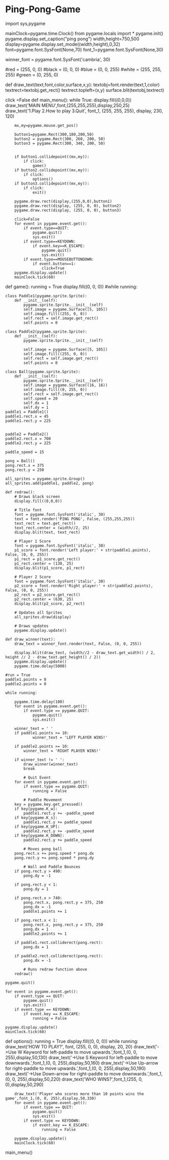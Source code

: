 # Ping-Pong-Game
import sys,pygame

mainClock=pygame.time.Clock()
from pygame.locals import *
pygame.init()
pygame.display.set_caption("ping pong")
width,height=750,500
display=pygame.display.set_mode((width,height),0,32)
font=pygame.font.SysFont(None,70)
font_1=pygame.font.SysFont(None,30)

winner_font = pygame.font.SysFont('cambria', 30)

#red = (255, 0, 0)
#black = (0, 0, 0)
#blue = (0, 0, 255)
#white = (255, 255, 255)
#green = (0, 255, 0)




def draw_text(text,font,color,surface,x,y):
	textobj=font.render(text,1,color)
	textrect=textobj.get_rect()
	textrect.topleft=(x,y)
	surface.blit(textobj,textrect)

click =False
def main_menu():
	while True:
		display.fill((0,0,0))
		draw_text('MAIN MENU',font,(255,255,255),display,250,25)
		draw_text('1.Play     2.How to play    3.Quit', font_1, (255, 255, 255), display, 230, 120)

		mx,my=pygame.mouse.get_pos()

		button1=pygame.Rect(300,180,200,50)
		button2 = pygame.Rect(300, 260, 200, 50)
		button3 = pygame.Rect(300, 340, 200, 50)


		if button1.collidepoint((mx,my)):
			if click:
				game()
		if button2.collidepoint((mx,my)):
			if click:
				options()
		if button3.collidepoint((mx,my)):
			if click:
				exit()

		pygame.draw.rect(display,(255,0,0),button1)
		pygame.draw.rect(display, (255, 0, 0), button2)
		pygame.draw.rect(display, (255, 0, 0), button3)

		click=False
		for event in pygame.event.get():
			if event.type==QUIT:
				pygame.quit()
				sys.exit()
			if event.type==KEYDOWN:
				if event.key==K_ESCAPE:
					pygame.quit()
					sys.exit()
			if event.type==MOUSEBUTTONDOWN:
				if event.button==1:
					click=True
		pygame.display.update()
		mainClock.tick(60)

def game():
	running = True
	display.fill((0, 0, 0))
	#while running:

	class Paddle1(pygame.sprite.Sprite):
		def __init__(self):
			pygame.sprite.Sprite.__init__(self)
			self.image = pygame.Surface([5, 105])
			self.image.fill((255, 0, 0))
			self.rect = self.image.get_rect()
			self.points = 0

	class Paddle2(pygame.sprite.Sprite):
		def __init__(self):
			pygame.sprite.Sprite.__init__(self)

			self.image = pygame.Surface([5, 105])
			self.image.fill((255, 0, 0))
			self.rect = self.image.get_rect()
			self.points = 0

	class Ball(pygame.sprite.Sprite):
		def __init__(self):
			pygame.sprite.Sprite.__init__(self)
			self.image = pygame.Surface((16, 16))
			self.image.fill((0, 255, 0))
			self.rect = self.image.get_rect()
			self.speed = 20
			self.dx = 1
			self.dy = 1
	paddle1 = Paddle1()
	paddle1.rect.x = 45
	paddle1.rect.y = 225


	paddle2 = Paddle2()
	paddle2.rect.x = 700
	paddle2.rect.y = 225

	paddle_speed = 15

	pong = Ball()
	pong.rect.x = 375
	pong.rect.y = 250

	all_sprites = pygame.sprite.Group()
	all_sprites.add(paddle1, paddle2, pong)

	def redraw():
		# Draws black screen
		display.fill((0,0,0))

		# Title font
		font = pygame.font.SysFont('italic', 30)
		text = font.render('PING PONG', False, (255,255,255))
		text_rect = text.get_rect()
		text_rect.center = (width//2, 25)
		display.blit(text, text_rect)

		# Player 1 Score
		font = pygame.font.SysFont('italic', 30)
		p1_score = font.render('Left player:' + str(paddle1.points), False, (0, 0, 255))
		p1_rect = p1_score.get_rect()
		p1_rect.center = (130, 25)
		display.blit(p1_score, p1_rect)

		# Player 2 Score
		font = pygame.font.SysFont('italic', 30)
		p2_score = font.render('Right player:' + str(paddle2.points), False, (0, 0, 255))
		p2_rect = p2_score.get_rect()
		p2_rect.center = (630, 25)
		display.blit(p2_score, p2_rect)

		# Updates all Sprites
		all_sprites.draw(display)

		# Draws updates
		pygame.display.update()

	def draw_winner(text):
		draw_text = winner_font.render(text, False, (0, 0, 255))

		display.blit(draw_text, (width//2 - draw_text.get_width() / 2, height // 2 - draw_text.get_height() / 2))
		pygame.display.update()
		pygame.time.delay(5000)

	#run = True
	paddle1.points = 0
	paddle2.points = 0

	while running:

		pygame.time.delay(100)
		for event in pygame.event.get():
			if event.type == pygame.QUIT:
				pygame.quit()
				sys.exit()

		winner_text = ' '
		if paddle1.points >= 10:
				winner_text = 'LEFT PLAYER WINS!'

		if paddle2.points >= 10:
			winner_text = 'RIGHT PLAYER WINS!'

		if winner_text != ' ':
			draw_winner(winner_text)
			break

			# Quit Event
		for event in pygame.event.get():
			if event.type == pygame.QUIT:
				running = False

			# Paddle Movement
		key = pygame.key.get_pressed()
		if key[pygame.K_w]:
			paddle1.rect.y += -paddle_speed
		if key[pygame.K_s]:
			paddle1.rect.y += paddle_speed
		if key[pygame.K_UP]:
			paddle2.rect.y += -paddle_speed
		if key[pygame.K_DOWN]:
			paddle2.rect.y += paddle_speed

			# Moves pong ball
		pong.rect.x += pong.speed * pong.dx
		pong.rect.y += pong.speed * pong.dy

			# Wall and Paddle Bounces
		if pong.rect.y > 490:
			pong.dy = -1

		if pong.rect.y < 1:
			pong.dy = 1

		if pong.rect.x > 740:
			pong.rect.x, pong.rect.y = 375, 250
			pong.dx = -1
			paddle1.points += 1

		if pong.rect.x < 1:
			pong.rect.x, pong.rect.y = 375, 250
			pong.dx = 1
			paddle2.points += 1

		if paddle1.rect.colliderect(pong.rect):
			pong.dx = 1

		if paddle2.rect.colliderect(pong.rect):
			pong.dx = -1

			# Runs redraw function above
		redraw()

	pygame.quit()

	for event in pygame.event.get():
		if event.type == QUIT:
			pygame.quit()
			sys.exit()
		if event.type == KEYDOWN:
			if event.key == K_ESCAPE:
				running = False

	pygame.display.update()
	mainClock.tick(60)

def options():
	running = True
	display.fill((0, 0, 0))
	while running:
		draw_text('HOW TO PLAY?', font, (255, 0, 0), display, 20, 20)
		draw_text('->Use W Keyword for left-paddle to move upwards.',font_1,(0, 0, 255),display,50,130)
		draw_text('->Use S Keyword for left-paddle to move downwards.',font_1,(0, 0, 255),display,50,160)
		draw_text('->Use Up-arrow for right-paddle to move upwards.',font_1,(0, 0, 255),display,50,190)
		draw_text('->Use Down-arrow for right-paddle to move downwards.',font_1,(0, 0, 255),display,50,220)
		draw_text('WHO WINS?',font_1,(255, 0, 0),display,50,290)

		draw_text('Player who scores more than 10 points wins the game',font_1,(0, 0, 255),display,50,330)
		for event in pygame.event.get():
			if event.type == QUIT:
				pygame.quit()
				sys.exit()
			if event.type == KEYDOWN:
				if event.key == K_ESCAPE:
					running = False

		pygame.display.update()
		mainClock.tick(60)


main_menu()
